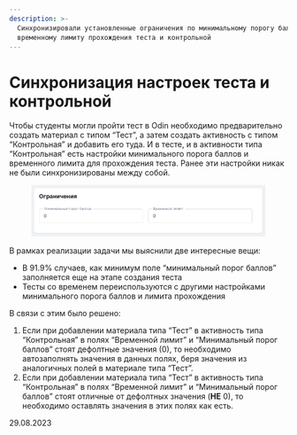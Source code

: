 ```yaml
---
description: >-
  Синхронизировали установленные ограничения по минимальному порогу баллов и
  временному лимиту прохождения теста и контрольной
---
```


# Синхронизация настроек теста и контрольной

Чтобы студенты могли пройти тест в Odin необходимо предварительно создать материал с типом “Тест”, а затем создать активность с типом “Контрольная” и добавить его туда. И в тесте, и в активности типа “Контрольная” есть настройки минимального порога баллов и временного лимита для прохождения теста. Ранее эти настройки никак не были синхронизированы между собой.&#x20;

<figure><img src="../../.gitbook/assets/image (777).png" alt=""><figcaption></figcaption></figure>

В рамках реализации задачи мы выяснили две интересные вещи:

* В 91.9% случаев, как минимум поле “минимальный порог баллов” заполняется еще на этапе создания теста
* Тесты со временем переиспользуются с другими настройками минимального порога баллов и лимита прохождения

В связи с этим было решено:

1. Если при добавлении материала типа “Тест” в активность типа “Контрольная” в полях “Временной лимит” и “Минимальный порог баллов” стоят дефолтные значения (0), то необходимо автозаполнять значения в данных полях, беря значения из аналогичных полей в материале типа “Тест”.
2. Если при добавлении материала типа “Тест” в активность типа “Контрольная” в полях “Временной лимит” и “Минимальный порог баллов” стоят отличные от дефолтных значения (**НЕ** 0), то необходимо оставлять значения в этих полях как есть.

29.08.2023
